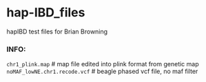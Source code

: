 # hap-IBD_files
hapIBD test files for Brian Browning

### INFO:

`chr1_plink.map` # map file edited into plink format from genetic map
`noMAF_lowNE.chr1.recode.vcf` # beagle phased vcf file, no maf filter

